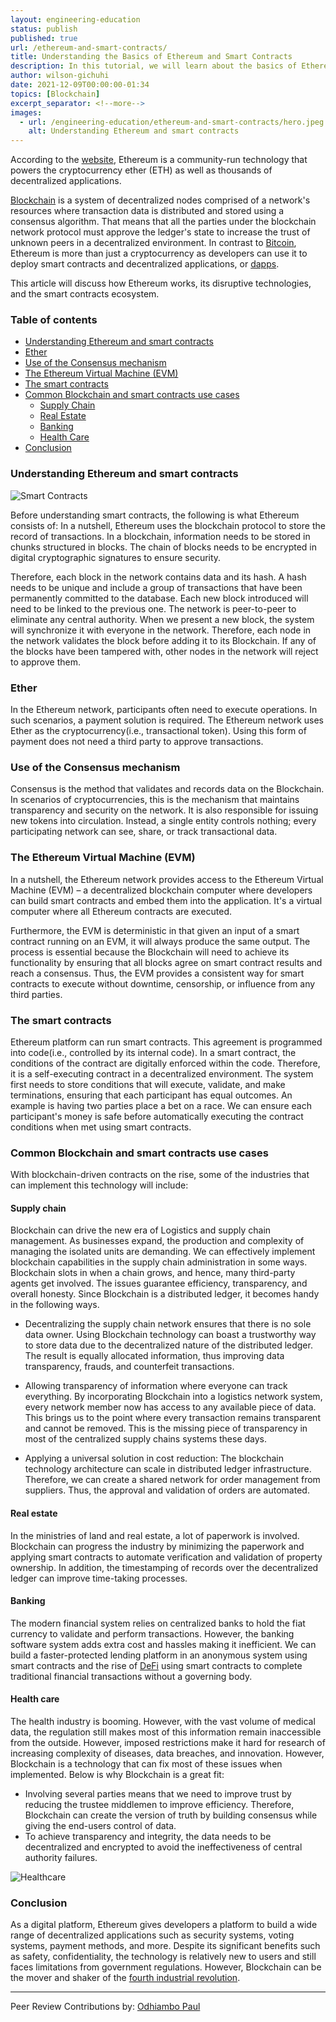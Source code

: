 ```yaml
---
layout: engineering-education
status: publish
published: true
url: /ethereum-and-smart-contracts/
title: Understanding the Basics of Ethereum and Smart Contracts
description: In this tutorial, we will learn about the basics of Ethereum, smart contracts and various use caseS of Ethereum smart contracts.
author: wilson-gichuhi
date: 2021-12-09T00:00:00-01:34
topics: [Blockchain]
excerpt_separator: <!--more-->
images:
  - url: /engineering-education/ethereum-and-smart-contracts/hero.jpeg
    alt: Understanding Ethereum and smart contracts
---
```


According to the [website](https://ethereum.org/en/), Ethereum is a community-run technology that powers the cryptocurrency ether (ETH) as well as thousands of decentralized applications.

[Blockchain](https://en.wikipedia.org/wiki/Blockchain) is a system of decentralized nodes comprised of a network's resources where transaction data is distributed and stored using a consensus algorithm. That means that all the parties under the blockchain network protocol must approve the ledger's state to increase the trust of unknown peers in a decentralized environment. In contrast to [Bitcoin](https://www.investopedia.com/terms/b/bitcoin.asp), Ethereum is more than just a cryptocurrency as developers can use it to deploy smart contracts and decentralized applications, or [dapps](https://ethereum.org/en/dapps/).

This article will discuss how Ethereum works, its disruptive technologies, and the smart contracts ecosystem.

### Table of contents
- [Understanding Ethereum and smart contracts](#understanding-ethereum-and-smart-contracts)
- [Ether](#ether)
- [Use of the Consensus mechanism](#use-of-the-consensus-mechanism)
- [The Ethereum Virtual Machine (EVM)](#the-ethereum-virtual-machine-evm)
- [The smart contracts](#the-smart-contracts)
- [Common Blockchain and smart contracts use cases](#common-blockchain-and-smart-contracts-use-cases)
    - [Supply Chain](#supply-chain)
    - [Real Estate](#real-estate)
    - [Banking](#banking)
    - [Health Care](#health-care)
- [Conclusion](#conclusion)


### Understanding Ethereum and smart contracts

![Smart Contracts](/engineering-education/ethereum-and-smart-contracts/smartcontracts.jpg)

Before understanding smart contracts, the following is what Ethereum consists of:
In a nutshell, Ethereum uses the blockchain protocol to store the record of transactions. In a blockchain, information needs to be stored in chunks structured in blocks. The chain of blocks needs to be encrypted in digital cryptographic signatures to ensure security. 

Therefore, each block in the network contains data and its hash. A hash needs to be unique and include a group of transactions that have been permanently committed to the database. Each new block introduced will need to be linked to the previous one. The network is peer-to-peer to eliminate any central authority. When we present a new block, the system will synchronize it with everyone in the network. Therefore, each node in the network validates the block before adding it to its Blockchain. If any of the blocks have been tampered with, other nodes in the network will reject to approve them.

### Ether
In the Ethereum network, participants often need to execute operations. In such scenarios, a payment solution is required. The Ethereum network uses Ether as the cryptocurrency(i.e., transactional token). Using this form of payment does not need a third party to approve transactions.

### Use of the Consensus mechanism
Consensus is the method that validates and records data on the Blockchain. In scenarios of cryptocurrencies, this is the mechanism that maintains transparency and security on the network. It is also responsible for issuing new tokens into circulation. Instead, a single entity controls nothing; every participating network can see, share, or track transactional data.

### The Ethereum Virtual Machine (EVM)
In a nutshell, the Ethereum network provides access to the Ethereum Virtual Machine (EVM) – a decentralized blockchain computer where developers can build smart contracts and embed them into the application. It's a virtual computer where all Ethereum contracts are executed.

Furthermore, the EVM is deterministic in that given an input of a smart contract running on an EVM, it will always produce the same output. The process is essential because the Blockchain will need to achieve its functionality by ensuring that all blocks agree on smart contract results and reach a consensus. Thus, the EVM provides a consistent way for smart contracts to execute without downtime, censorship, or influence from any third parties.

### The smart contracts
Ethereum platform can run smart contracts. This agreement is programmed into code(i.e., controlled by its internal code). In a smart contract, the conditions of the contract are digitally enforced within the code. Therefore, it is a self-executing contract in a decentralized environment. The system first needs to store conditions that will execute, validate, and make terminations, ensuring that each participant has equal outcomes. An example is having two parties place a bet on a race. We can ensure each participant's money is safe before automatically executing the contract conditions when met using smart contracts.

### Common Blockchain and smart contracts use cases
With blockchain-driven contracts on the rise, some of the industries that can implement this technology will include:

#### Supply chain

Blockchain can drive the new era of Logistics and supply chain management. As businesses expand, the production and complexity of managing the isolated units are demanding. We can effectively implement blockchain capabilities in the supply chain administration in some ways. Blockchain slots in when a chain grows, and hence, many third-party agents get involved. The issues guarantee efficiency, transparency, and overall honesty. Since Blockchain is a distributed ledger, it becomes handy in the following ways.

- Decentralizing the supply chain network ensures that there is no sole data owner. Using Blockchain technology can boast a trustworthy way to store data due to the decentralized nature of the distributed ledger. The result is equally allocated information, thus improving data transparency, frauds, and counterfeit transactions.

- Allowing transparency of information where everyone can track everything. By incorporating Blockchain into a logistics network system, every network member now has access to any available piece of data. This brings us to the point where every transaction remains transparent and cannot be removed. This is the missing piece of transparency in most of the centralized supply chains systems these days.

- Applying a universal solution in cost reduction: The blockchain technology architecture can scale in distributed ledger infrastructure. Therefore, we can create a shared network for order management from suppliers. Thus, the approval and validation of orders are automated.


#### Real estate
In the ministries of land and real estate, a lot of paperwork is involved. Blockchain can progress the industry by minimizing the paperwork and applying smart contracts to automate verification and validation of property ownership. In addition, the timestamping of records over the decentralized ledger can improve time-taking processes.

#### Banking
The modern financial system relies on centralized banks to hold the fiat currency to validate and perform transactions. However, the banking software system adds extra cost and hassles making it inefficient. We can build a faster-protected lending platform in an anonymous system using smart contracts and the rise of [DeFi](https://www.coindesk.com/learn/what-is-defi/) using smart contracts to complete traditional financial transactions without a governing body.

#### Health care
The health industry is booming. However, with the vast volume of medical data, the regulation still makes most of this information remain inaccessible from the outside. However, imposed restrictions make it hard for research of increasing complexity of diseases, data breaches, and innovation. However, Blockchain is a technology that can fix most of these issues when implemented. Below is why Blockchain is a great fit:

- Involving several parties means that we need to improve trust by reducing the trustee middlemen to improve efficiency. Therefore, Blockchain can create the version of truth by building consensus while giving the end-users control of data.
- To achieve transparency and integrity, the data needs to be decentralized and encrypted to avoid the ineffectiveness of central authority failures.

![Healthcare](/engineering-education/ethereum-and-smart-contracts/data-transaction-healthcare.png)

### Conclusion
As a digital platform, Ethereum gives developers a platform to build a wide range of decentralized applications such as security systems, voting systems, payment methods, and more. Despite its significant benefits such as safety, confidentiality, the technology is relatively new to users and still faces limitations from government regulations. However, Blockchain can be the mover and shaker of the [fourth industrial revolution](https://www.salesforce.com/blog/what-is-the-fourth-industrial-revolution-4ir/).


---

Peer Review Contributions by: [Odhiambo Paul](/engineering-education/authors/odhiambo-paul/)
